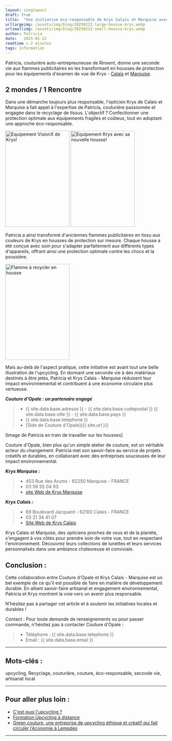 ```yaml
---
layout: singlepost
draft: true
title:  "Une initiative éco-responsable de Krys Calais et Marquise avec Couture d'Opale"
urllargeimg: /assets/img/blog/20250222-large-housse-krys.webp
urlsmallimg: /assets/img/blog/20250222-small-housse-krys.webp
author: Patricia
date:   2025-02-22
readtime : 2 minutes
tags: Information
---
```

Patricia, couturière auto-entrepreuneuse de Rinxent, donne une seconde vie aux flammes publicitaires en les transformant en housses de protection pour les équipements d'examen de vue de Krys - [Calais](https://www.krys.com/opticien/france/pas-de-calais/opticien-calais/calais-centre) et [Marquise](https://www.krys.com/opticien/france/pas-de-calais/opticien-marquise).

## 2 mondes / 1 Rencontre 
Dans une démarche toujours plus responsable, l'opticien Krys de Calais et Marquise a fait appel à l'expertise de Patricia, couturière passionnée et engagée dans le recyclage de tissus. L'objectif ? Confectionner une protection optimale aux équipements fragiles et coûteux, tout en adoptant une approche éco-responsable.

<img src="{{ site.url }}/assets/img/blog/20250222_appareil1_2.jpg" alt="Equipement VisionX de Krys!" style="width:200px;height:300px;">  <img src="{{ site.url }}/assets/img/blog/20250222_housse1_2.jpg" alt="Equipement Krys avec sa nouvelle housse!" style="width:200px;height:300px;">

Patricia a ainsi transformé d'anciennes flammes publicitaires en tissu aux couleurs de Krys en housses de protection sur mesure. Chaque housse a été conçue avec soin pour s'adapter parfaitement aux différents types d'appareils, offrant ainsi une protection optimale contre les chocs et la poussière.

 <img src="{{ site.url }}/assets/img/blog/flamme_Krys.jpg" alt="Flamme à recycler en housse" style="width:200px;height:300px;">


Mais au-delà de l'aspect pratique, cette initiative est avant tout une belle illustration de l'upcycling. En donnant une seconde vie à des matériaux destinés à être jetés, Patricia et Krys Calais - Marquise réduisent leur impact environnemental et contribuent à une économie circulaire plus vertueuse.

***Couture d'Opale : un partenaire engagé***
> - {{ site.data.base.adresse }} - {{ site.data.base.codepostal }} {{ site.data.base.ville }} - {{ site.data.base.pays }}
> - {{ site.data.base.telephone }} 
> - [Side de Couture d'Opale]({{ site.url }}) 

[Image de Patricia en train de travailler sur les housses]

Couture d'Opale, bien plus qu'un simple atelier de couture, est un véritable acteur du changement. Patricia met son savoir-faire au service de projets créatifs et durables, en collaborant avec des entreprises soucieuses de leur impact environnemental.

***Krys Marquise :***  
> - 453 Rue des Arums - 62250 Marquise - FRANCE 
> - 03 56 55 04 93
> - [site Web de Krys Marquise](https://www.krys.com/opticien/france/pas-de-calais/opticien-marquise)

***Krys Calais :*** 
> - 69 Boulevard Jacquard - 62100 Calais - FRANCE
> - 03 21 34 41 07
> - [Site Web de Krys Calais](https://www.krys.com/opticien/france/pas-de-calais/opticien-calais/calais-centre)


Krys Calais et Marquise, des opticiens proches de vous et de la planète,  s'engagent à vos côtés pour prendre soin de votre vue, tout en respectant l'environnement. Découvrez leurs collections de lunettes et leurs services personnalisés dans une ambiance chaleureuse et conviviale.

## Conclusion :

Cette collaboration entre Couture d'Opale et Krys Calais - Marquise est un bel exemple de ce qu'il est possible de faire en matière de développement durable. En alliant savoir-faire artisanal et engagement environnemental, Patricia et Krys montrent la voie vers un avenir plus responsable.

N'hésitez pas à partager cet article et à soutenir les initiatives locales et durables !

Contact :
Pour toute demande de renseignements ou pour passer commande, n'hésitez pas à contacter Couture d'Opale : 
> - Téléphone : {{ site.data.base.telephone }}  
> - Email : {{ site.data.base.email }}

---

## Mots-clés : 
upcycling, Recyclage, couturière, couture, éco-responsable, seconde vie, artisanat local

---

## Pour aller plus loin :
* <a href="https://www.marques-de-france.fr/definition/upcycling/" target= "_blank">C'est quoi l'upcycling ?</a>
* <a href="https://www.tissonslasolidarite.fr/formations/formation-upcycling/" target="_blank">Formation Upcycling
à distance </a>
* <a href="https://www.lamontagne.fr/lempdes-63370/actualites/green-couture-est-une-entreprise-de-upcycling-ethique-et-creatif-qui-fait-circuler-leconomie-a-lempdes_14351598/" target="_blank">Green couture, une entreprise de upcycling éthique et créatif qui fait circuler l’économie à Lempdes </a>

----